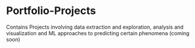# Portfolio-Projects
Contains Projects involving data extraction and exploration, analysis and visualization and ML approaches to predicting certain phenomena (coming soon)
